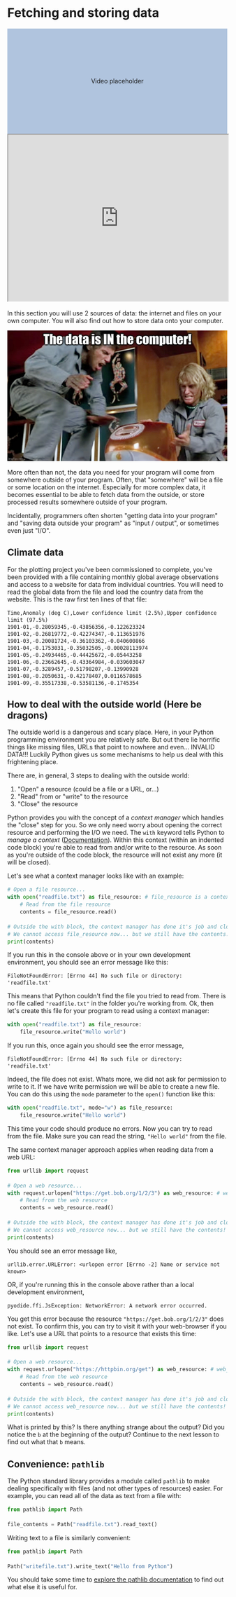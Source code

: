 # Fetching and storing data


<div style="display:flex; align-items:center; justify-content:center; width:100%; height: 15rem; background-color:lightsteelblue">
Video placeholder
</div>

<iframe style="width: 100%; height:380px; position:sticky; top:30px" src="https://vibbits.github.io/gentle-hands-on-python/"></iframe>


In this section you  will use 2 sources of data: the internet and files on your own computer.
You will also find out how to store data onto your computer.

<!--<img src="media/92v52l.jpg" alt="Programmers accessing data" style="width:95%;height:auto">-->
![Programmers accessing data](media/92v52l.jpg)

More often than not, the data you need for your program will
come from somewhere outside of your program. Often, that "somewhere" will be a file or some location
on the internet. Especially for more complex data, it becomes essential to be able to fetch data from
the outside, or store processed results somewhere outside of your program.

Incidentally, programmers often shorten "getting data into your program" and "saving data outside
your program" as "input / output", or sometimes even just "I/O".

## Climate data
For the plotting project you've been commissioned to complete, you've been provided with a file
containing monthly global average observations and access to a website for data from individual
countries. You will need to read the global data from the file and
load the country data from the website. This is the raw first ten lines of that file:

```
Time,Anomaly (deg C),Lower confidence limit (2.5%),Upper confidence limit (97.5%)
1901-01,-0.28059345,-0.43856356,-0.122623324
1901-02,-0.26819772,-0.42274347,-0.113651976
1901-03,-0.20081724,-0.36103362,-0.040600866
1901-04,-0.1753031,-0.35032505,-0.00028113974
1901-05,-0.24934465,-0.44425672,-0.05443258
1901-06,-0.23662645,-0.43364984,-0.039603047
1901-07,-0.3289457,-0.51798207,-0.13990928
1901-08,-0.2050631,-0.42178407,0.0116578685
1901-09,-0.35517338,-0.53581136,-0.1745354
```


## How to deal with the outside world (**Here be dragons**)

The outside world is a dangerous and scary place. Here, in your Python programming environment you
are relatively safe. But out there lie horrific things like missing files, URLs that point to
nowhere and even... INVALID DATA!!! Luckily Python gives us some mechanisms to help us deal with
this frightening place.

There are, in general, 3 steps to dealing with the outside world:

1. "Open" a resource (could be a file or a URL, or...)
2. "Read" from or "write" to the resource
3. "Close" the resource

Python provides you with the concept of a _context manager_ which handles the "close" step for you.
So we only need worry about opening the correct resource and performing the I/O we need.
The `with` keyword tells Python to _manage a context_
([Documentation](https://docs.python.org/3/reference/datamodel.html#context-managers)). Within this
context (within an indented code block) you're able to read from and/or write to the resource. As soon as
you're outside of the code block, the resource will not exist any more (it will be closed).
 
Let's see what a context manager looks like with an example:

```python
# Open a file resource...
with open("readfile.txt") as file_resource: # file_resource is a context manager
    # Read from the file resource
    contents = file_resource.read()

# Outside the with block, the context manager has done it's job and closed the file resource.
# We cannot access file_resource now... but we still have the contents!
print(contents)
```

If you run this in the console above or in your own development environment, you should see an
error message like this:

```
FileNotFoundError: [Errno 44] No such file or directory: 'readfile.txt'
```

This means that Python couldn't find the file you tried to read from. There is no file called
`"readfile.txt"` in the folder you're working from. Ok, then let's create this file for your
program to read using a context manager:

```python
with open("readfile.txt") as file_resource:
    file_resource.write("Hello world")
```

If you run this, once again you should see the error message,

```
FileNotFoundError: [Errno 44] No such file or directory: 'readfile.txt'
```

Indeed, the file does not exist. Whats more, we did not ask for permission to write to it. If we
have write permission we will be able to create a new file. You can do this using the `mode` parameter
to the `open()` function like this:

```python
with open("readfile.txt", mode="w") as file_resource:
    file_resource.write("Hello world")
```

This time your code should produce no errors. Now you can try to read from the file. Make sure you
can read the string, `"Hello world"` from the file.

The same context manager approach applies when reading data from a web URL:

```python
from urllib import request

# Open a web resource...
with request.urlopen("https://get.bob.org/1/2/3") as web_resource: # web_resource is a context manager
    # Read from the web resource
    contents = web_resource.read()

# Outside the with block, the context manager has done it's job and closed the web resource.
# We cannot access web_resource now... but we still have the contents!
print(contents)
```

You should see an error message like,

```
urllib.error.URLError: <urlopen error [Errno -2] Name or service not known>
```

OR, if you're running this in the console above rather than a local development environment,

```
pyodide.ffi.JsException: NetworkError: A network error occurred.
```

You get this error because the resource `"https://get.bob.org/1/2/3"` does not exist.
To confirm this, you can try to visit it with your web-browser if you like. Let's use
a URL that points to a resource that exists this time:

```python
from urllib import request

# Open a web resource...
with request.urlopen("https://httpbin.org/get") as web_resource: # web_resource is a context manager
    # Read from the web resource
    contents = web_resource.read()

# Outside the with block, the context manager has done it's job and closed the web resource.
# We cannot access web_resource now... but we still have the contents!
print(contents)
```

What is printed by this? Is there anything strange about the output? Did you notice
the `b` at the beginning of the output? Continue to the next lesson to find out what
that `b` means.

## Convenience: `pathlib`

The Python standard library provides a module called `pathlib` to make dealing specifically with files (and not other types of resources) easier. For example, you can read all of the data as text from a file with:

```python
from pathlib import Path

file_contents = Path("readfile.txt").read_text()
```

Writing text to a file is similarly convenient:

```python
from pathlib import Path

Path("writefile.txt").write_text("Hello from Python")
```

You should take some time to [explore the pathlib documentation](https://docs.python.org/3/library/pathlib.html) to find out what else it is useful for.
